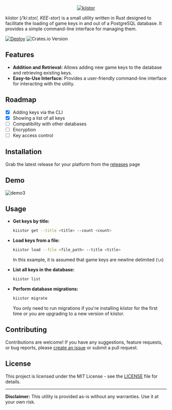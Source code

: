 <p align="center">
  <a href="https://github.com/tatupesonen/kiistor">
    <picture>
      <source media="(prefers-color-scheme: dark)" srcset="https://github.com/tatupesonen/kiistor/assets/7150217/89625127-4602-4bff-9186-3c5b8417f305">
      <img src="https://github.com/tatupesonen/kiistor/assets/7150217/89625127-4602-4bff-9186-3c5b8417f305" alt="kiistor" />
    </picture>
  </a>


kiistor (_/ˈkiːstɔr/, KEE-stor_) is a small utility written in Rust designed to facilitate the loading of game keys in and out of a PostgreSQL database. It provides a simple command-line interface for managing them.
</p>

[![Deploy](https://github.com/tatupesonen/kiistor/actions/workflows/release.yml/badge.svg)](https://github.com/tatupesonen/kiistor/actions/workflows/release.yml)
![Crates.io Version](https://img.shields.io/crates/v/kiistor)

## Features
- **Addition and Retrieval:** Allows adding new game keys to the database and retrieving existing keys.
- **Easy-to-Use Interface:** Provides a user-friendly command-line interface for interacting with the utility.

## Roadmap
- [x] Adding keys via the CLI
- [x] Showing a list of all keys
- [ ] Compatibility with other databases
- [ ] Encryption
- [ ] Key access control 

## Installation
Grab the latest release for your platform from the [releases](https://github.com/tatupesonen/kiistor/releases/latest) page

## Demo
![demo3](https://github.com/tatupesonen/kiistor/assets/7150217/82383c34-98c9-4cd9-828e-cc3f29f2756a)


## Usage

- **Get keys by title:**

  ```bash
  kiistor get --title <title> --count <count>
  ```

- **Load keys from a file:**

  ```bash
  kiistor load --file <file_path> --title <title>
  ```
  In this example, it is assumed that game keys are newline delimited (`\n`)

- **List all keys in the database:**

  ```bash
  kiistor list
  ```

- **Perform database migrations:**

  ```bash
  kiistor migrate
  ```
  You only need to run migrations if you're installing kiistor for the first time or you are upgrading to a new version of kiistor.

## Contributing

Contributions are welcome! If you have any suggestions, feature requests, or bug reports, please [create an issue](https://github.com/tatupesonen/kiistor/issues) or submit a pull request.

## License

This project is licensed under the MIT License - see the [LICENSE](LICENSE) file for details.

---

**Disclaimer:** This utility is provided as-is without any warranties. Use it at your own risk.
